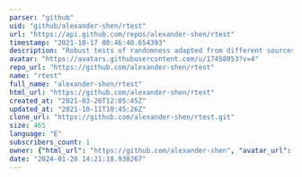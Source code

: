 ```yaml
---
parser: "github"
uid: "github/alexander-shen/rtest"
url: "https://api.github.com/repos/alexander-shen/rtest"
timestamp: "2021-10-17 00:46:40.654393"
description: "Robust tests of randomness adapted from different sources"
avatar: "https://avatars.githubusercontent.com/u/17458053?v=4"
repo_url: "https://github.com/alexander-shen/rtest"
name: "rtest"
full_name: "alexander-shen/rtest"
html_url: "https://github.com/alexander-shen/rtest"
created_at: "2021-03-26T12:05:45Z"
updated_at: "2021-10-11T10:45:26Z"
clone_url: "https://github.com/alexander-shen/rtest.git"
size: 465
language: "E"
subscribers_count: 1
owner: {"html_url": "https://github.com/alexander-shen", "avatar_url": "https://avatars.githubusercontent.com/u/17458053?v=4", "login": "alexander-shen", "type": "User"}
date: "2024-01-20 14:21:18.938267"
---
```

